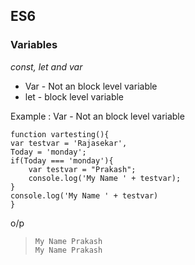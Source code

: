 ## ES6

### Variables
*const, let and var*
 - Var - Not an block level variable
 -  let - block level variable

Example : 
Var - Not an block level variable

    function vartesting(){
    var testvar = 'Rajasekar',
    Today = 'monday';
    if(Today === 'monday'){
    	var testvar = "Prakash";
    	console.log('My Name ' + testvar);
    }
    console.log('My Name ' + testvar)
    }
o/p

>     My Name Prakash
>     My Name Prakash
